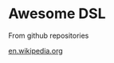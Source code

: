 # Awesome DSL

From github repositories

[en.wikipedia.org](https://en.wikipedia.org/wiki/Domain-specific_language)
